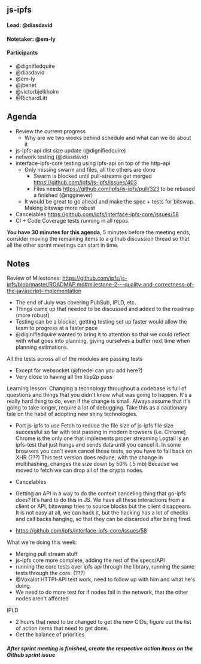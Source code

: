 ## js-ipfs

#### Lead: @diasdavid
#### Notetaker: @em-ly

#### Participants

- @dignifiedquire
- @diasdavid
- @em-ly
- @jbenet
- @victorbjelkholm
- @RichardLitt

## Agenda

- Review the current progress
  - Why are we two weeks behind schedule and what can we do about it
- js-ipfs-api dist size update (@dignifiedquire)
- network testing (@diasdavid)
- interface-ipfs-core testing using ipfs-api on top of the http-api
  - Only missing swarm and files, all the others are done
    - Swarm is blocked until pull-streams get merged https://github.com/ipfs/js-ipfs/issues/403
    - Files needs https://github.com/ipfs/js-ipfs/pull/323 to be rebased a finished (@ngginever)
  - It would be great to go ahead and make the spec + tests for bitswap. Making bitswap more robust
- Cancelables  https://github.com/ipfs/interface-ipfs-core/issues/58
- CI + Code Coverage tests running in all repos.

**You have 30 minutes for this agenda**, 5 minutes before the meeting ends, consider moving the remaining items to a github discussion thread so that all the other sprint meetings can start in time.

## Notes

Review of Milestones: https://github.com/ipfs/js-ipfs/blob/master/ROADMAP.md#milestone-2---quality-and-correctness-of-the-javascript-implementation
  - The end of July was covering PubSub, IPLD, etc.
  - Things came up that needed to be discussed and added to the roadmap (more robust)
  - Testing can be a blocker, getting testing set up faster would allow the team to progress at a faster pace
  - @diginifiedquire wanted to bring it to attention so that we could reflect with what goes into planning, giving ourselves a buffer next time when planning estimations.
 

All the tests across all of the modules are passing tests 
- Except for websocket (@friedel can you add here?)
- Very close to having all the libp2p pass

Learning lesson: Changing a technology throughout a codebase is full of questions and things that you didn't know what was going to happen. It's a really hard thing to do, even if the change is small. Always assume that it's going to take longer, require a lot of debugging. Take this as a cautionary tale on the habit of adopting new shiny technologies.

 - Port js-ipfs to use Fetch to reduce the file size of js-ipfs file size
 successful so far with test passing in modern browsers (i.e. Chrome)
Chrome is the only one that implements proper streaming
Logtail is an ipfs-test that just hangs and sends data until you cancel it.
In some browsers you can't even cancel those tests, so you have to fall back on XHR (???)
This test version does reduce, with the change in multihashing, changes the size down by 50% (.5 mb)
Because we moved to fetch we can drop all of the crypto nodes. 


 - Cancelables 
- Getting an API in a way to do the context canceling thing that go-ipfs does? It's hard to do this in JS. We have all these interactions from a client or API, bitswamp tries to source blocks but the client disappears. It is not easy at all, we can hack it, but the hacking has a lot of checks and call backs hanging, so that they can be discarded after being fired.
-  https://github.com/ipfs/interface-ipfs-core/issues/58

What we're doing this week:
 - Merging pull stream stuff
 - js-ipfs core more complete, adding the rest of the specs/API
 - running the core tests over ipfs api through the library, running the same tests through the core. (???)
 - @Voxalot HTTPI-API test work, need to follow up with him and what he's doing.
 - We need to do more test for if nodes fail in the network, that the other nodes aren't affected

IPLD
 - 2 hours that need to be changed to get the new CIDs, figure out the list of action items that need to get done.
 - Get the balance of priorities

##### After sprint meeting is finished, create the respective action items on the Github sprint issue

